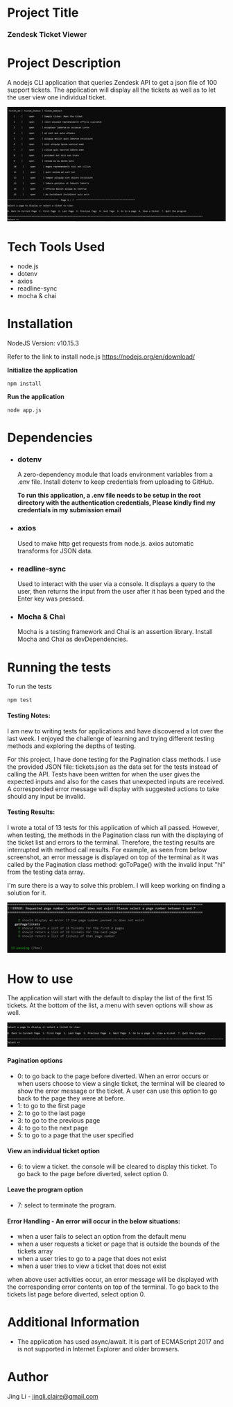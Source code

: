 # Project Title

### Zendesk Ticket Viewer

# Project Description

A nodejs CLI application that queries Zendesk API to get a json file of 100 support tickets. The application will display all the tickets as well as to let the user view one individual ticket.

<p><img src="./docs/screenshot.JPG"/></p>

# Tech Tools Used

- node.js
- dotenv
- axios
- readline-sync
- mocha & chai

# Installation

NodeJS Version: v10.15.3

Refer to the link to install node.js https://nodejs.org/en/download/

**Initialize the application**

```
npm install
```

**Run the application**

```
node app.js
```

# Dependencies

- ### **dotenv**

  A zero-dependency module that loads environment variables from a .env file. Install dotenv to keep credentials from uploading to GitHub.

  **To run this application, a .env file needs to be setup in the root directory with the authentication credentials, Please kindly find my credentials in my submission email**

* ### **axios**

  Used to make http get requests from node.js. axios automatic transforms for JSON data.

* ### **readline-sync**

  Used to interact with the user via a console. It displays a query to the user, then returns the input from the user after it has been typed and the Enter key was pressed.

* ### **Mocha & Chai**

  Mocha is a testing framework and Chai is an assertion library. Install Mocha and Chai as devDependencies.

# Running the tests

To run the tests

```
npm test
```

#### Testing Notes:

I am new to writing tests for applications and have discovered a lot over the last week. I enjoyed the challenge of learning and trying different testing methods and exploring the depths of testing.

For this project, I have done testing for the Pagination class methods. I use the provided JSON file: tickets.json as the data set for the tests instead of calling the API. Tests have been written for when the user gives the expected inputs and also for the cases that unexpected inputs are received. A corresponded error message will display with suggested actions to take should any input be invalid.

#### Testing Results:

I wrote a total of 13 tests for this application of which all passed. However, when testing, the methods in the Pagination class run with the displaying of the ticket list and errors to the terminal. Therefore, the testing results are interrupted with method call results. For example, as seen from below screenshot, an error message is displayed on top of the terminal as it was called by the Pagination class method: goToPage() with the invalid input "hi" from the testing data array.

I'm sure there is a way to solve this problem. I will keep working on finding a solution for it.

<p><img src="./docs/testing_result.JPG"/></p>

# How to use

The application will start with the default to display the list of the first 15 tickets. At the bottom of the list, a menu with seven options will show as well.

<p><img src="./docs/menu.JPG"/></p>

#### Pagination options

- 0: to go back to the page before diverted. When an error occurs or when users choose to view a single ticket, the terminal will be cleared to show the error message or the ticket. A user can use this option to go back to the page they were at before.
- 1: to go to the first page
- 2: to go to the last page
- 3: to go to the previous page
- 4: to go to the next page
- 5: to go to a page that the user specified

#### View an individual ticket option

- 6: to view a ticket. the console will be cleared to display this ticket. To go back to the page before diverted, select option 0.

#### Leave the program option

- 7: select to terminate the program.

#### Error Handling - An error will occur in the below situations:

- when a user fails to select an option from the default menu
- when a user requests a ticket or page that is outside the bounds of the tickets array
- when a user tries to go to a page that does not exist
- when a user tries to view a ticket that does not exist

when above user activities occur, an error message will be displayed with the corresponding error contents on top of the terminal. To go back to the tickets list page before diverted, select option 0.

# Additional Information

- The application has used async/await. It is part of ECMAScript 2017 and is not supported in Internet Explorer and older browsers.

# Author

Jing Li - jingli.claire@gmail.com
